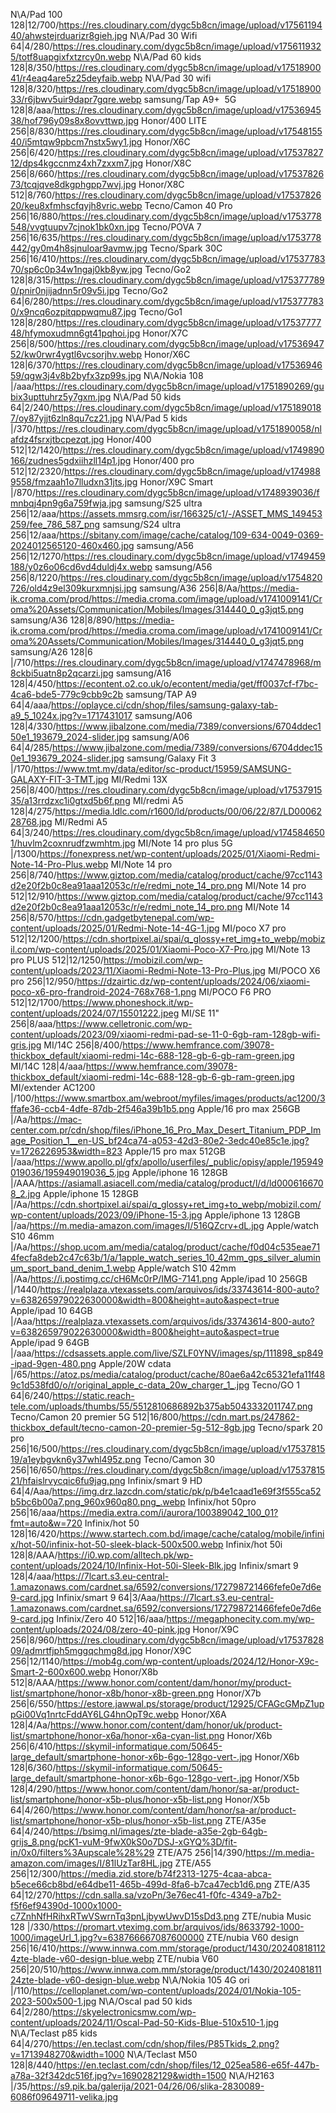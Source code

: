N\A/Pad 100 128|12/700/https://res.cloudinary.com/dygc5b8cn/image/upload/v1756119440/ahwstejrduarizr8gieh.jpg
N\A/Pad 30 Wifi 64|4/280/https://res.cloudinary.com/dygc5b8cn/image/upload/v1756119325/totf8uapgixfxtzrcy0n.webp
N\A/Pad 60 kids 128|8/350/https://res.cloudinary.com/dygc5b8cn/image/upload/v1751890041/r4eaq4are5z25deyfaib.webp
N\A/Pad 30 wifi 128|8/320/https://res.cloudinary.com/dygc5b8cn/image/upload/v1751890033/r6jbwv5uir9dapr7gqre.webp
samsung/Tap A9+  5G 128|8/aaa/https://res.cloudinary.com/dygc5b8cn/image/upload/v1753694538/hof796y09s8x8ovvttwp.jpg
Honor/400 LITE 256|8/830/https://res.cloudinary.com/dygc5b8cn/image/upload/v1754815540/i5mtqw9pbcm7nstx5wy1.jpg
Honor/X6C 256|6/420/https://res.cloudinary.com/dygc5b8cn/image/upload/v1753782712/dps4kgccnmz4xh7zxxm7.jpg
Honor/X8C 256|8/660/https://res.cloudinary.com/dygc5b8cn/image/upload/v1753782673/tcqjqve8dkgphgpp7wvj.jpg
Honor/X8C 512|8/760/https://res.cloudinary.com/dygc5b8cn/image/upload/v1753782620/keu8xfmhscfqyjh8vric.webp
Tecno/Camon 40 Pro 256|16/880/https://res.cloudinary.com/dygc5b8cn/image/upload/v1753778548/vvgtuupv7cjnok1bk0xn.jpg
Tecno/POVA 7 256|16/635/https://res.cloudinary.com/dygc5b8cn/image/upload/v1753778442/gy0m4h8sjnuloar9avmw.jpg
Tecno/Spark 30C 256|16/410/https://res.cloudinary.com/dygc5b8cn/image/upload/v1753778370/sp6c0p34w1ngaj0kb8yw.jpg
Tecno/Go2 128|8/315/https://res.cloudinary.com/dygc5b8cn/image/upload/v1753777890/pnir0njijadnn5r09v5i.jpg
Tecno/Go2 64|6/280/https://res.cloudinary.com/dygc5b8cn/image/upload/v1753777830/x9ncq6ozpitqppwqmu87.jpg
Tecno/Go1 128|8/280/https://res.cloudinary.com/dygc5b8cn/image/upload/v1753777748/hfymoxudmn6gt41pqhoi.jpg
Honor/X7C 256|8/500/https://res.cloudinary.com/dygc5b8cn/image/upload/v1753694752/kw0rwr4ygtl6vcsorjhv.webp
Honor/X6C 128|6/370/https://res.cloudinary.com/dygc5b8cn/image/upload/v1753694659/qgw3j4v8b2byfx3zp99s.jpg
N\A/Nokia 108 |/aaa/https://res.cloudinary.com/dygc5b8cn/image/upload/v1751890269/gubix3upttuhrz5y7gxm.jpg
N\A/Pad 50 kids 64|2/240/https://res.cloudinary.com/dygc5b8cn/image/upload/v1751890187/oy87yjjt6zln8qu7cz21.jpg
N\A/Pad 5 kids |/370/https://res.cloudinary.com/dygc5b8cn/image/upload/v1751890058/nlafdz4fsrxjtbcpezqt.jpg
Honor/400 512|12/1420/https://res.cloudinary.com/dygc5b8cn/image/upload/v1749890166/zudnes5gdxiihzll14p1.jpg
Honor/400 pro 512|12/2320/https://res.cloudinary.com/dygc5b8cn/image/upload/v1749889558/fmzaah1o7lludxn31jts.jpg
Honor/X9C Smart |/870/https://res.cloudinary.com/dygc5b8cn/image/upload/v1748939036/fmnbqj4pn9g6a759fwja.jpg
samsung/S25 ultra 256|12/aaa/https://assets.mmsrg.com/isr/166325/c1/-/ASSET_MMS_149453259/fee_786_587_png
samsung/S24 ultra 256|12/aaa/https://sbitany.com/image/cache/catalog/109-634-0049-0369-2024012565120-460x460.jpg
samsung/A56 256|12/1270/https://res.cloudinary.com/dygc5b8cn/image/upload/v1749459188/y0z6o06cd6vd4duldj4x.webp
samsung/A56 256|8/1220/https://res.cloudinary.com/dygc5b8cn/image/upload/v1754820726/old4z9el309kurxmnjsi.jpg
samsung/A36 256|8/Aa/https://media-ik.croma.com/prod/https://media.croma.com/image/upload/v1741009141/Croma%20Assets/Communication/Mobiles/Images/314440_0_g3jqt5.png
samsung/A36 128|8/890/https://media-ik.croma.com/prod/https://media.croma.com/image/upload/v1741009141/Croma%20Assets/Communication/Mobiles/Images/314440_0_g3jqt5.png
samsung/A26 128|6 |/710/https://res.cloudinary.com/dygc5b8cn/image/upload/v1747478968/m8ckbi5uatn8p2qcarzi.jpg
samsung/A16 128|4/450/https://econtent.o2.co.uk/o/econtent/media/get/ff0037cf-f7bc-4ca6-bde5-779c9cbb9c2b
samsung/TAP A9 64|4/aaa/https://oplayce.ci/cdn/shop/files/samsung-galaxy-tab-a9_5_1024x.jpg?v=1717431017
samsung/A06 128|4/330/https://www.jibalzone.com/media/7389/conversions/6704ddec150e1_193679_2024-slider.jpg
samsung/A06 64|4/285/https://www.jibalzone.com/media/7389/conversions/6704ddec150e1_193679_2024-slider.jpg
samsung/Galaxy Fit 3 |/170/https://www.tmt.my/data/editor/sc-product/15959/SAMSUNG-GALAXY-FIT-3-TMT.jpg
MI/Redmi 13X 256|8/400/https://res.cloudinary.com/dygc5b8cn/image/upload/v1753791535/a13rrdzxc1i0gtxd5b6f.png
MI/redmi A5 128|4/275/https://media.ldlc.com/r1600/ld/products/00/06/22/87/LD0006228768.jpg
MI/Redmi A5 64|3/240/https://res.cloudinary.com/dygc5b8cn/image/upload/v1745846501/huvlm2coxnrudfzwmhtm.jpg
MI/Note 14 pro plus 5G |/1300/https://fonexpress.net/wp-content/uploads/2025/01/Xiaomi-Redmi-Note-14-Pro-Plus.webp
MI/Note 14 pro 256|8/740/https://www.giztop.com/media/catalog/product/cache/97cc1143d2e20f2b0c8ea91aaa12053c/r/e/redmi_note_14_pro.png
MI/Note 14 pro 512|12/910/https://www.giztop.com/media/catalog/product/cache/97cc1143d2e20f2b0c8ea91aaa12053c/r/e/redmi_note_14_pro.png
MI/Note 14 256|8/570/https://cdn.gadgetbytenepal.com/wp-content/uploads/2025/01/Redmi-Note-14-4G-1.jpg
MI/poco X7 pro 512|12/1200/https://cdn.shortpixel.ai/spai/q_glossy+ret_img+to_webp/mobizil.com/wp-content/uploads/2025/01/Xiaomi-Poco-X7-Pro.jpg
MI/Note 13 pro PLUS 512|12/1250/https://mobizil.com/wp-content/uploads/2023/11/Xiaomi-Redmi-Note-13-Pro-Plus.jpg
MI/POCO X6 pro 256|12/950/https://dzairtic.dz/wp-content/uploads/2024/06/xiaomi-poco-x6-pro-frandroid-2024-768x768-1.png
MI/POCO F6 PRO 512|12/1700/https://www.phoneshock.it/wp-content/uploads/2024/07/15501222.jpeg
MI/SE 11" 256|8/aaa/https://www.celletronic.com/wp-content/uploads/2023/09/xiaomi-redmi-pad-se-11-0-6gb-ram-128gb-wifi-gris.jpg
MI/14C 256|8/400/https://www.hemfrance.com/39078-thickbox_default/xiaomi-redmi-14c-688-128-gb-6-gb-ram-green.jpg
MI/14C 128|4/aaa/https://www.hemfrance.com/39078-thickbox_default/xiaomi-redmi-14c-688-128-gb-6-gb-ram-green.jpg
MI/extender AC1200 |/100/https://www.smartbox.am/webroot/myfiles/images/products/ac1200/3ffafe36-ccb4-4dfe-87db-2f546a39b1b5.png
Apple/16 pro max 256GB |/Aa/https://mac-center.com.pr/cdn/shop/files/iPhone_16_Pro_Max_Desert_Titanium_PDP_Image_Position_1__en-US_bf24ca74-a053-42d3-80e2-3edc40e85c1e.jpg?v=1726226953&width=823
Apple/15 pro max 512GB |/aaa/https://www.apollo.pl/gfx/apollo/userfiles/_public/opisy/apple/195949019036/195949019036_5.jpg
Apple/iphone 16 128GB |/AAA/https://asiamall.asiacell.com/media/catalog/product/l/d/ld0006166708_2.jpg
Apple/iphone 15 128GB |/Aa/https://cdn.shortpixel.ai/spai/q_glossy+ret_img+to_webp/mobizil.com/wp-content/uploads/2023/09/iPhone-15-3.jpg
Apple/iphone 13 128GB |/aa/https://m.media-amazon.com/images/I/516QZcrv+dL.jpg
Apple/watch S10 46mm |/Aa/https://shop.ucom.am/media/catalog/product/cache/f0d04c535eae714fecfa8deb2c47c63b/1/a/1apple_watch_series_10_42mm_gps_silver_aluminum_sport_band_denim_1.webp
Apple/watch S10 42mm |/Aa/https://i.postimg.cc/cH6Mc0rP/IMG-7141.png
Apple/ipad 10 256GB |/1440/https://realplaza.vtexassets.com/arquivos/ids/33743614-800-auto?v=638265979022630000&width=800&height=auto&aspect=true
Apple/ipad 10 64GB |/Aaa/https://realplaza.vtexassets.com/arquivos/ids/33743614-800-auto?v=638265979022630000&width=800&height=auto&aspect=true
Apple/ipad 9 64GB |/aaa/https://cdsassets.apple.com/live/SZLF0YNV/images/sp/111898_sp849-ipad-9gen-480.png
Apple/20W cdata |/65/https://atoz.ps/media/catalog/product/cache/80ae6a42c65321efa11f489c1d538fd0/o/r/original_apple_c-data_20w_charger_1_.jpg
Tecno/GO 1 64|6/240/https://static.reach-tele.com/uploads/thumbs/55/5512810686892b375ab5043332011747.png
Tecno/Camon 20 premier 5G 512|16/800/https://cdn.mart.ps/247862-thickbox_default/tecno-camon-20-premier-5g-512-8gb.jpg
Tecno/spark 20 pro 256|16/500/https://res.cloudinary.com/dygc5b8cn/image/upload/v1753781519/a1eybgvkn6y37whl495z.png
Tecno/Camon 30 256|16/650/https://res.cloudinary.com/dygc5b8cn/image/upload/v1753781521/hfaislrvycqic6fu9jag.png
Infinix/smart 9 HD 64|4/Aaa/https://img.drz.lazcdn.com/static/pk/p/b4e1caad1e69f3f555ca52b5bc6b00a7.png_960x960q80.png_.webp
Infinix/hot 50pro 256|16/aaa/https://media.extra.com/i/aurora/100389042_100_01?fmt=auto&w=720
Infinix/hot 50 128|16/420/https://www.startech.com.bd/image/cache/catalog/mobile/infinix/hot-50/infinix-hot-50-sleek-black-500x500.webp
Infinix/hot 50i 128|8/AAA/https://i0.wp.com/alltech.pk/wp-content/uploads/2024/10/Infinix-Hot-50i-Sleek-Blk.jpg
Infinix/smart 9 128|4/aaa/https://7lcart.s3.eu-central-1.amazonaws.com/cardnet.sa/6592/conversions/172798721466fefe0e7d6e9-card.jpg
Infinix/smart 9 64|3/Aaa/https://7lcart.s3.eu-central-1.amazonaws.com/cardnet.sa/6592/conversions/172798721466fefe0e7d6e9-card.jpg
Infinix/Zero 40 512|16/aaa/https://megaphonecity.com.my/wp-content/uploads/2024/08/zero-40-pink.jpg
Honor/X9C 256|8/960/https://res.cloudinary.com/dygc5b8cn/image/upload/v1753782809/admrtfjph5mggqchmg8d.jpg
Honor/X9C 256|12/1140/https://mob4g.com/wp-content/uploads/2024/12/Honor-X9c-Smart-2-600x600.webp
Honor/X8b 512|8/AAA/https://www.honor.com/content/dam/honor/my/product-list/smartphone/honor-x8b/honor-x8b-green.png
Honor/X7b 256|6/550/https://estore.jawwal.ps/storage/product/12925/CFAGcGMpZ1uppGi00Vq1nrtcFddAY6LG4hnOpT9c.webp
Honor/X6A 128|4/Aa/https://www.honor.com/content/dam/honor/uk/product-list/smartphone/honor-x6a/honor-x6a-cyan-list.png
Honor/X6b 256|6/410/https://skymil-informatique.com/50645-large_default/smartphone-honor-x6b-6go-128go-vert-.jpg
Honor/X6b 128|6/360/https://skymil-informatique.com/50645-large_default/smartphone-honor-x6b-6go-128go-vert-.jpg
Honor/X5b 128|4/290/https://www.honor.com/content/dam/honor/sa-ar/product-list/smartphone/honor-x5b-plus/honor-x5b-list.png
Honor/X5b 64|4/260/https://www.honor.com/content/dam/honor/sa-ar/product-list/smartphone/honor-x5b-plus/honor-x5b-list.png
ZTE/A35e 64|4/240/https://bsimg.nl/images/zte-blade-a35e-2gb-64gb-grijs_8.png/pcK1-vuM-9fwX0kS0o7DSJ-xGYQ%3D/fit-in/0x0/filters%3Aupscale%28%29
ZTE/A75 256|14/390/https://m.media-amazon.com/images/I/81lUzTar8HL.jpg
ZTE/A55 256|12/300/https://media.zid.store/b74f2313-1275-4caa-abca-b5ece66cb8bd/e64dbe11-465b-499d-8fa6-b7ca47ecb1d6.png
ZTE/A35 64|12/270/https://cdn.salla.sa/vzoPn/3e76ec41-f0fc-4349-a7b2-f5f6ef94390d-1000x1000-c7ZnhNfHRihxRTwVSwrnTq3pnLjbywUwvD15sDd3.png
ZTE/nubia Music 128 |/330/https://promart.vteximg.com.br/arquivos/ids/8633792-1000-1000/imageUrl_1.jpg?v=638766667087600000
ZTE/nubia V60 design 256|16/410/https://www.innwa.com.mm/storage/product/1430/202408181124zte-blade-v60-design-blue.webp
ZTE/nubia V60 256|20/510/https://www.innwa.com.mm/storage/product/1430/202408181124zte-blade-v60-design-blue.webp
N\A/Nokia 105 4G ori |/110/https://celloplanet.com/wp-content/uploads/2024/01/Nokia-105-2023-500x500-1.jpg
N\A/Oscal pad 50 kids 64|2/280/https://skyelectronicsmw.com/wp-content/uploads/2024/11/Oscal-Pad-50-Kids-Blue-510x510-1.jpg
N\A/Teclast p85 kids 64|4/270/https://en.teclast.com/cdn/shop/files/P85Tkids_2.png?v=1713948270&width=1000
N\A/Teclast M50 128|8/440/https://en.teclast.com/cdn/shop/files/12_025ea586-e65f-447b-a78a-32f342dc516f.jpg?v=1690282129&width=1500
N\A/H2163 |/35/https://s9.pik.ba/galerija/2021-04/26/06/slika-2830089-6086f09649711-velika.jpg
